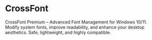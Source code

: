 # CrossFont
CrossFont Premium – Advanced Font Management for Windows 10/11. Modify system fonts, improve readability, and enhance your desktop aesthetics. Safe, lightweight, and highly compatible.
